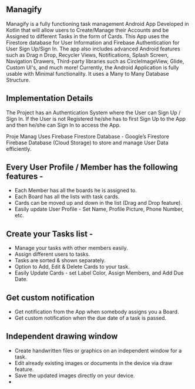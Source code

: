 ## Managify
Managify is a fully functioning task management Android App Developed in Kotlin that will allow users to Create/Manage their Accounts and be Assigned to different Tasks in the form of Cards. This App uses the Firestore database for User Information and Firebase Authentication for User Sign Up/Sign In. The app also includes advanced Android features such as Drag n Drop, Recycler Views, Notifications, Splash Screen, Navigation Drawers, Third-party libraries such as CircleImageView, Glide, Custom UI's, and much more! Currently, the Android Application is fully usable with Minimal functionality. It uses a Many to Many Database Structure.
## Implementation Details
The Project has an Authentication System where the User can Sign Up / Sign In. If the User is not Registered he/she has to first Sign Up to the App and then he/she can Sign In to access the App.

Proje Manag Uses Firebase Firestore Database - Google’s Firestore Firebase Database (Cloud Storage) to store and manage User Data efficiently.
## Every User Profile / Member has the following features -
* Each Member has all the boards he is assigned to.
* Each Board has all the lists with task cards.
* Cards can be moved up and down in the list (Drag and Drop feature).
* Easily update User Profile - Set Name, Profile Picture, Phone Number, etc.
## Create your Tasks list -
* Manage your tasks with other members easily.
* Assign different users to tasks.
* Tasks are sorted & shown separately.
* Option to Add, Edit & Delete Cards to your task.
* Easily Update Cards - set Label Color, Assign Members, and Add Due Date.
## Get custom notification
* Get notification from the App when somebody assigns you a Board.
* Get custom notification when the due date of a task is passed.
## Independent drawing window
* Create handwritten files or graphics on an independent window for a task.
* Edit already existing images or documents in the device via draw feature.
* Save the updated images directly on your device.
* 
